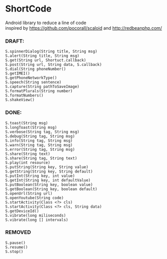 ShortCode
=========

Android library to reduce a line of code<br/>
inspired by https://github.com/pocorall/scaloid
and http://redbeanphp.com/

### DRAFT:
	S.spinnerDialog(String title, String msg)
	S.alert(String title, String msg)
	S.get(String url, Shortuct.callback)
	S.post(String url, String data, S.callback)
	S.dial(String phoneNumber()
	S.getIMEI()
	S.getPhoneNetworkType()
	S.speech(String sentence)
	S.capture(String pathToSaveImage)
	S.formatPlurals(String number)
	S.formatNumbers()
	S.shakeView()

### DONE:
	S.toast(String msg)
	S.longToast(String msg)
	S.verbose(String tag, String msg)
	S.debug(String tag, String msg)
	S.info(String tag, String msg)
	S.warn(String tag, String msg)
	S.error(String tag, String msg)
	S.share(String text)
	S.share(String tag, String text)
	S.play(int resource)
	S.putString(String key, String value)
	S.getString(String key, String default)
	S.putInt(String key, int value)
	S.getInt(String key, int defaultValue)
	S.putBoolean(String key, boolean value)
	S.getBoolean(String key, boolean default)
	S.openUrl(String url)
	S.openYoutube(String code)
	S.startActivity(Class <?> cls)
	S.startActivity(Class <?> cls, String data)
	S.getDeviceId()
	S.vibrate(long miliseconds)
	S.vibrate(long [] intervals)


### REMOVED
	S.pause()
	S.resume()
	S.stop()

